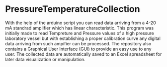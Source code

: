 # PressureTemperatureCollection
With the help of the arduino script you can read data arriving from a 4-20 mA standrad amplifier which has linear characteristic. This program was initially made to read Tempreture and Pressure values of a high pressure laboratory vessel but with establishing a proper calibration curve any digital data arriving from such ampifier can be processed. The repository also contains a Graphical User Interface (GUI) to provide an easy use to any user. The collected data are automatically saved to an Excel spreadsheet for later data visualization or manipulation.
